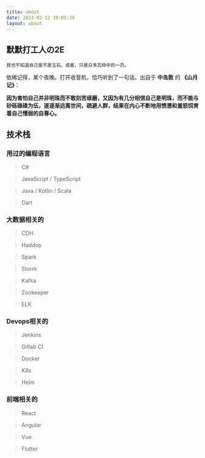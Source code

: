 ```yaml
---
title: about 
date: 2022-02-12 10:05:29 
layout: about
---
```


## 默默打工人の2E

    我也不知道自己是不是玉石。或者，只是众多瓦砾中的一员。

依稀记得，某个夜晚。打开收音机，恰巧听到了一句话。出自于 **中岛敦** 的 **《山月记》**：

**因为害怕自己并非明珠而不敢刻苦琢磨，又因为有几分相信自己是明珠，而不能与砂砾碌碌为伍，遂逐渐远离世间，疏避人群，结果在内心不断地用愤懑和羞怒饲育着自己懦弱的自尊心。**

## 技术栈

### 用过的编程语言

> C#

> JavaScript / TypeScript

> Java / Kotlin / Scala

> Dart

### 大数据相关的

> CDH

> Haddop

> Spark

> Storm

> Kafka

> Zookeeper

> ELK

### Devops相关的

> Jenkins

> Gitlab CI

> Docker

> K8s

> Helm

### 前端相关的

> React

> Angular

> Vue

> Flutter